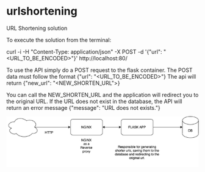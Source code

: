 # urlshortening
URL Shortening solution

To execute the solution from the terminal:

curl -i -H "Content-Type: application/json" -X POST -d '{"url": "<URL_TO_BE_ENCODED>"}' http://localhost:80/

To use the API simply do a POST request to the flask container. The POST data must follow the format {"url": "<URL_TO_BE_ENCODED>"} The api will return {"new_url": "<NEW_SHORTEN_URL">}

You can call the NEW_SHORTEN_URL and the application will redirect you to the original URL. If the URL does not exist in the database, the API will return an error message {"message": "URL does not exists."}


<img src="Diagram.png">